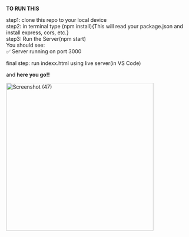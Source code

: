 **TO RUN THIS**  

step1: clone this repo to your local device    
step2: in terminal type (npm install){This will read your package.json and install express, cors, etc.}     
step3:  Run the Server(npm start)    
You should see:    
✅ Server running on port 3000

 final step: run indexx.html using live server(in VS Code)   
 
 and **here you go!!** 
 
<img width="400" height="400" alt="Screenshot (47)" src="https://github.com/user-attachments/assets/e99580ed-b8c3-4932-81fa-bec40e7d2a81" />
